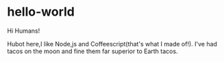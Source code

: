 # hello-world

Hi Humans!

Hubot here,I like Node,js and Coffeescript(that's what I made of!).
I've had tacos on the moon and fine them far superior to Earth tacos.
